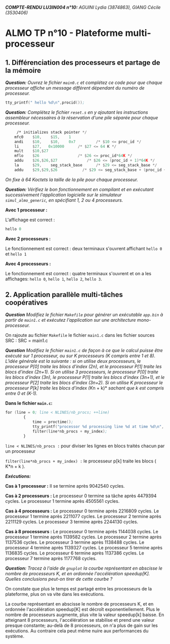 *__COMPTE-RENDU LU3IN004 n°10:__* *AGUINI Lydia (3874863), GIANG Cécile (3530406)*

# ALMO TP n°10 - Plateforme multi-processeur

## 1. Différenciation des processeurs et partage de la mémoire

**_Question:_** *Ouvrez le fichier `main0.c` et complétez ce code pour que chaque processeur affiche un message différent dépendant du numéro de processeur.*

```nasm
tty_printf(" hello %d\n",procid());
```

**_Question:_** *Complétez le fichier `reset.s` en y ajoutant les instructions assembleur nécessaires à la réservation d'une pile séparée pour chaque processeur.*

```nasm
	 /* initializes stack pointer */
    mfc0    $10,    $15,    1
    andi    $10,    $10,    0x7         /* $10 <= proc_id */
    li      $27,   0x10000 		/* $27 <= 64 K */
    mult    $10,$27
    mflo    $26      			/* $26 <= proc_id*64K */
    addu    $26,$26,$27      		/* $26 <= (proc_id + 1)*64K */
    la      $29,    seg_stack_base      /* $29 <= seg_stack_base */
    addu    $29,$29,$26    		  /* $29 <= seg_stack_base + (proc_id + 1)*64K */
```
_On fixe à 64 Koctets la taille de la pile pour chaque processeur._


**_Question:_** *Vérifiez le bon fonctionnement en compilant et en exécutant successivement l'application logicielle sur le simulateur `simul_almo_generic`, en spécifiant 1, 2 ou 4 processeurs.*

**Avec 1 processeur :** 

L'affichage est correct :
```nasm
hello 0
``` 

**Avec 2 processeurs :**

Le fonctionnement est correct : deux terminaux s'ouvrent affichant `hello 0` et `hello 1`

**Avec 4 processeurs :**

Le fonctionnement est correct : quatre terminaux s'ouvrent et on a les affichages: `hello 0`, `hello 1`, `hello 2`, `hello 3`. 
		

## 2. Application parallèle multi-tâches coopératives

**_Question_** *Modifiez le fichier `Makefile` pour générer un exécutable `app.bin` à partir de `main1.c` et exécutez l'application sur une architecture mono-processeur.*

On rajoute au fichier `Makefile` le fichier `main1.c` dans les fichier sources SRC : SRC = main1.c

**_Question_** *Modifiez le fichier `main1.c` de façon à ce que le calcul puisse être exécuté sur 1 processeur, ou sur K processeurs (K compris entre 1 et 8). L'idée générale est la suivante : si on utilise deux processeurs, le processeur P[0] traite les blocs d'index (2n), et le processeur P[1] traite les blocs d'index (2n+1). Si on utilise 3 processeurs, le processeur P[0] traite les blocs d'index (3n), le processeur P[1] traite les blocs d'index (3n+1), et le processeur P[2] traite les blocs d'index (3n+2). Si on utilise K processeur le processeur P[k] traite les blocs d'index (K*n + k)* *sachant que k est compris entre 0 et (K-1).*

**Dans le fichier `main.c`:** 	

```nasm
for (line = 0; line < NLINES/nb_procs; ++line)
    	{
            time = proctime();
            tty_printf("processor %d processing line %d at time %d\n", my_index, line, time);
            filter(line*nb_procs + my_index);
    	}
```

`line < NLINES/nb_procs :` pour diviser les lignes en blocs traités chacun par un processeur 
    	
`filter(line*nb_procs + my_index) :` le processeur p[k] traite les blocs ( K*n + k ).

**_Exécutions:_**

**Cas à 1 processeur :**
Il se termine après 9042540 cycles.
	
**Cas à 2 processeurs :** 
Le processeur 0 termine sa tâche après 4479394 cycles. Le processeur 1 termine après 4505561 cycles.
	
**Cas à 4 processeurs :** 
Le processeur 0 termine après 2216809 cycles. Le processeur 1 termine après 2211077 cycles. Le processeur 2 termine après 2211129 cycles. Le processeur 3 termine après 2244130 cycles.
	
**Cas à 8 processeurs :** 
Le processeur 0  termine après 1144038 cycles.
Le processeur 1 termine après 1139582 cycles.
Le processeur 2 termine après 1137536  cycles.
Le processeur 3 termine après 1138488 cycles.
Le processeur 4  termine après 1139327  cycles.
Le processeur 5 termine après 1136835  cycles.
Le processeur 6 termine après 1137386  cycles.
Le processeur 7 termine après 1177768  cycles.


**_Question:_** *Tracez à l'aide de `gnuplot` la courbe représentant en abscisse le nombre de processeurs K, et en ordonnée l'accélération speedup[K]. Quelles conclusions peut-on tirer de cette courbe ?*

On constate que plus le temps est partagé entre les processeurs de la plateforme, plus on va vite dans les exécutions.

La courbe représentant en abscisse le nombre de processeurs K, et en ordonnée l'accélération speedup[K]  est décroît exponentiellement. 
Plus le nombre de processeurs augmente, plus vite la valeur speedup[k] baisse. En atteignant 8 processeurs, l'accélération se stabilise et prend une valeur presque constante; au-delà de 8 processeurs, on n'a plus de gain sur les exécutions. Au contraire cela peut même nuire aux performances du système.
